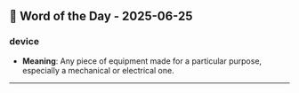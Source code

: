 ## 📅 Word of the Day - 2025-06-25

### **device**
- **Meaning**: Any piece of equipment made for a particular purpose, especially a mechanical or electrical one.

---
